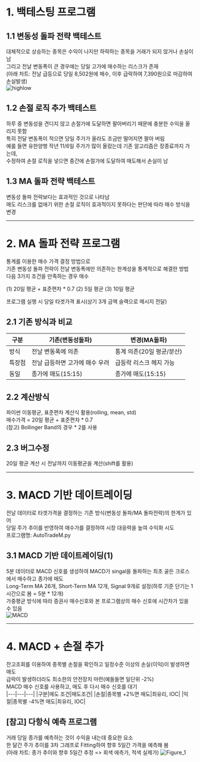 # 1. 백테스팅 프로그램

## 1.1 변동성 돌파 전략 백테스트
  대체적으로 상승하는 종목은 수익이 나지만 하락하는 종목을 거래가 되지 않거나 손실이 남  
  그리고 전날 변동폭이 큰 경우에는 당일 고가에 매수하는 리스크가 존재  
  (아래 차트: 전날 급등으로 당일 8,502원에 매수, 이후 급락하여 7,390원으로 마감하여 손실발생)  
  ![highlow](https://github.com/user-attachments/assets/9664f5ae-403e-436b-a343-581ba21eec97)
## 1.2 손절 로직 추가 백테스트
  하루 중 변동성을 견디지 않고 손절가에 도달하면 팔아버리기 때문에 충분한 수익을 올리지 못함   
  특히 전달 변동폭이 적으면 당일 주가가 올라도 조금만 떨어지면 팔아 버림  
  예를 들면 유한양행 작년 11/6일 주가가 많이 올랐는데 기존 알고리즘은 장종료까지 가는데,   
  수정하여 손절 로직을 넣으면 중간에 손절가에 도달하여 매도해서 손실이 남
## 1.3 MA 돌파 전략 백테스트
  변동성 돌파 전략보다는 효과적인 것으로 나타남  
  매도 리스크를 없애기 위한 손절 로직이 효과적이지 못하다는 판단에 따라 매수 방식을 변경

--------------------------------  
# 2. MA 돌파 전략 프로그램
  통계를 이용한 매수 가격 결정 방법으로  
  기존 변동성 돌파 전략이 전날 변동폭에만 의존하는 한계성을 통계적으로 해결한 방법  
  다음 3가지 조건을 만족하는 경우 매수  
  
  (1) 20일 평균 + 표준편차 * 0.7 (2) 5일 평균 (3) 10일 평균  
  
  프로그램 실행 시 당일 타겟가격 표시(상기 3개 금액 슬랙으로 메시지 전달)  

## 2.1 기존 방식과 비교
|구분|기존(변동성돌파)|변경(MA돌파)|
|------|---|---|
|방식|전날 변동폭에 의존|통계 의존(20일 평균/분산)|
|특장점|전날 급등하면 고가에 매수 우려|급등락 리스크 헤지 가능|
|동일|종가에 매도(15:15)|종가에 매도(15:15)|

## 2.2 계산방식
  파이썬 이동평균, 표준편차 계산식 활용(rolling, mean, std)  
  매수가격 = 20일 평균 + 표준편차 * 0.7  
  (참고) Bollinger Band의 경우 * 2를 사용

## 2.3 버그수정
  20일 평균 계산 시 전날까지 이동평균을 계산(shift를 활용)  

--------------------------------  
# 3. MACD 기반 데이트레이딩
  전날 데이터로 타겟가격을 결정하는 기존 방식(변동성 돌파/MA 돌파전략)의 한계가 있어  
  당일 주가 추이를 반영하여 매수가를 결정하여 시장 대응력을 높여 수익화 시도  
  프로그램명: AutoTradeM.py
## 3.1 MACD 기반 데이트레이딩(1)
  5분 데이터로 MACD 신호를 생성하여 MACD가 singal을 돌파하는 최초 골든 크로스에서 매수하고 종가에 매도  
  Long-Term MA 26개, Short-Term MA 12개, Signal 9개로 설정(하루 기준 단기는 1시간으로 봄 = 5분 * 12개)    
  가중평균 방식에 따라 증권사 매수신호와 본 프로그램상의 매수 신호에 시간차가 있을 수 있음  
  ![MACD](https://github.com/user-attachments/assets/1d86af29-0557-4bf3-a943-f2def4a64b9c)


--------------------------------  
# 4. MACD + 손절 추가
  잔고조회를 이용하여 종목별 손절을 확인하고 일정수준 이상의 손실(이익)이 발생하면 매도  
  급락이 발생하더라도 최소한의 안전장치 마련(예들들면 일단위 -2%)  
  MACD 매수 신호를 사용하고, 매도 후 다시 매수 신호를 대기  
  |---|---|---|
  |구분|매도 조건|매도조건|
  |손절|종목별 +2%면 매도|최유리, IOC|
  |익절|종목별 -4%면 매도|최유리, IOC|


 ## [참고] 다항식 예측 프로그램
  거래 당일 종가를 예측하는 것이 수익을 내는데 중요한 요소  
  한 달간 주가 추이를 3차 그래프로  Fitting하여 향후 5일간 가격을 예측해 봄  
  (아래 차트: 종가 추이와 향후 5일간 추정 => 회색 에측가, 적색 실제가) 
  ![Figure_1](https://github.com/user-attachments/assets/d8ee2868-90bd-49df-9999-06a9d8401112)

  
